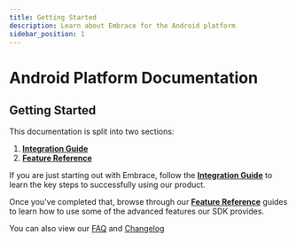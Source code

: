 ```yaml
---
title: Getting Started
description: Learn about Embrace for the Android platform
sidebar_position: 1
---
```


# Android Platform Documentation

## Getting Started

This documentation is split into two sections:

1. [**Integration Guide**](/android/integration/)
2. [**Feature Reference**](/android/features/)

If you are just starting out with Embrace, follow the [**Integration Guide**](/android/integration/) to learn
the key steps to successfully using our product.

Once you've completed that, browse through our [**Feature Reference**](/android/features/) guides to learn how
to use some of the advanced features our SDK provides.

You can also view our [FAQ](/android/faq/) and [Changelog](/android/changelog/)
